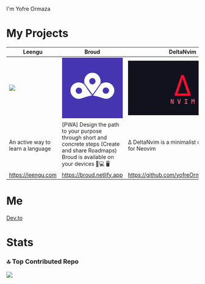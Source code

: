I'm Yofre Ormaza

# My Projects

| Leengu | Broud | DeltaNvim |
| --- | --- | --- |
| <img src="https://blogger.googleusercontent.com/img/b/R29vZ2xl/AVvXsEhkHnG8Ihzab-E0IZ2V8eokoUZfnuNgra-g6t1JgwceMaRwV31LYEoCEX9JNyITzHlW84rZtb_o80EOhAi2B9Y8Jm7IpZosJM-1YccBBFwEZPOoecKFyC2uOqDd5c59VYN9LxzqtmG-PazARrnmmt4i-S1R7a2TgW56jWMIokuBNzdjhyhOG2HxcjW79VtQ/s500/Leengu1.png" style="width:500px;" /> | <img src="https://raw.githubusercontent.com/yofreOrmaza/Broud/refs/heads/main/data/img/favicon/favicon/web-app-manifest-512x512.png" style="width:auto;" /> | <img src="https://raw.githubusercontent.com/yofreOrmaza/DeltaNvim/main/.github/socialpreview.png" style="width:auto;"> |
| An active way to learn a language | [PWA] Design the path to your purpose through short and concrete steps (Create and share Roadmaps) Broud is available on your devices 📱💻 🖥️| Δ DeltaNvim is a minimalist configuration for Neovim |
| <a href="https://leengu.blogspot.com/" target="_blank">https://leengu.com</a> | <a href="https://broud.netlify.app/" target="_blank">https://broud.netlify.app</a> | <a href="https://github.com/yofreOrmaza/DeltaNvim" target="_blank">https://github.com/yofreOrmaza/DeltaNvim</a> |

# Me
<a href="https://dev.to/yofreormaza" target="_blank">Dev.to</a>

# Stats

### 🔝 Top Contributed Repo
![](https://github-contributor-stats.vercel.app/api?username=yofreOrmaza&limit=5&theme=aura_dark&combine_all_yearly_contributions=true)
